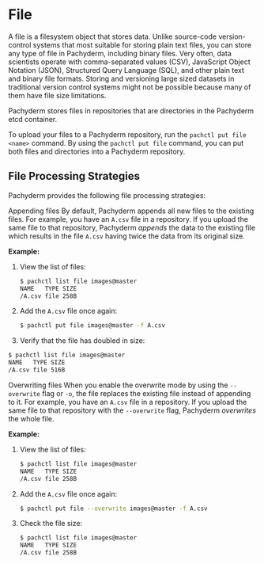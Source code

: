 # File

A file is a filesystem object that stores data. Unlike source-code
version-control systems that most suitable for storing plain text
files, you can store any type of file in Pachyderm, including
binary files. Very often, data scientists operate with
comma-separated values (CSV), JavaScript Object Notation (JSON),
Structured Query Language (SQL), and other plain text and binary file
formats. Storing and versioning large sized datasets in traditional
version control systems might not be possible because many of them
have file size limitations.

Pachyderm stores files in repositories that are directories in the
Pachyderm etcd container.

To upload your files to a Pachyderm repository, run the
`pachctl put file <name>` command. By using the `pachctl put file`
command, you can put both files and directories into a Pachyderm repository.

## File Processing Strategies

Pachyderm provides the following file processing strategies:

Appending files
 By default, Pachyderm appends all new files to the existing files.
 For example, you have an `A.csv` file in a repository. If you upload the
 same file to that repository, Pachyderm *appends* the data to the existing
 file which results in the file `A.csv` having twice the data from its
 original size.

 **Example:**

 1. View the list of files:

    ```bash
    $ pachctl list file images@master
    NAME   TYPE SIZE
    /A.csv file 258B
    ```

 1. Add the `A.csv` file once again:

    ```bash
    $ pachctl put file images@master -f A.csv
    ```

 1. Verify that the file has doubled in size:

   ```bash
   $ pachctl list file images@master
   NAME   TYPE SIZE
   /A.csv file 516B
   ```

Overwriting files
 When you enable the overwrite mode by using the `--overwrite`
 flag or `-o`, the file replaces the existing file instead of appending to
 it. For example, you have an `A.csv` file in a repository. If you upload
 the same file to that repository with the `--overwrite` flag, Pachyderm
 *overwrites* the whole file.

 **Example:**

 1. View the list of files:

    ```bash
    $ pachctl list file images@master
    NAME   TYPE SIZE
    /A.csv file 258B
    ```

 1. Add the `A.csv` file once again:

    ```bash
    $ pachctl put file --overwrite images@master -f A.csv
    ```

 1. Check the file size:

    ```bash
    $ pachctl list file images@master
    NAME   TYPE SIZE
    /A.csv file 258B
    ```
